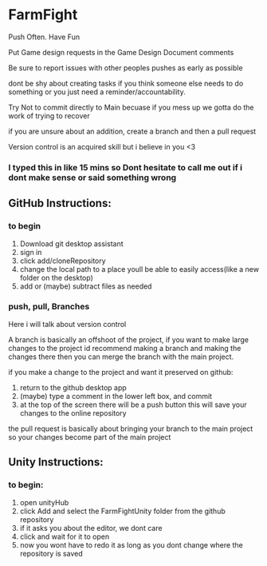 # FarmFight

Push Often. Have Fun

Put Game design requests in the Game Design Document comments

Be sure to report issues with other peoples pushes as early as possible

dont be shy about creating tasks if you think someone else needs to do something or you just need a reminder/accountability.

Try Not to commit directly to Main becuase if you mess up we gotta do the work of trying to recover 

if you are unsure about an addition, create a branch and then a pull request

Version control is an acquired skill but i believe in you <3

### I typed this in like 15 mins so Dont hesitate to call me out if i dont make sense or said something wrong



## GitHub Instructions:

### to begin

1. Download git desktop assistant
2. sign in
3. click add/cloneRepository
4. change the local path to a place youll be able to easily access(like a new folder on the desktop)
5. add or (maybe) subtract files as needed



### push, pull, Branches

Here i will talk about version control

A branch is basically an offshoot of the project, 
if you want to make large changes to the project id recommend making a branch and making the changes there
then you can merge the branch with the main project.

if you make a change to the project and want it preserved on github:
1. return to the github desktop app
2. (maybe) type a comment in the lower left box, and commit
3. at the top of the screen there will be a push button this will save your changes to the online repository


the pull request is basically about bringing your branch to the main project 
so your changes become part of the main project




## Unity Instructions:

### to begin:


1. open unityHub
2. click Add and select the FarmFightUnity folder from the github repository
3. if it asks you about the editor, we dont care
3. click and wait for it to open
4. now you wont have to redo it as long as you dont change where the repository is saved






